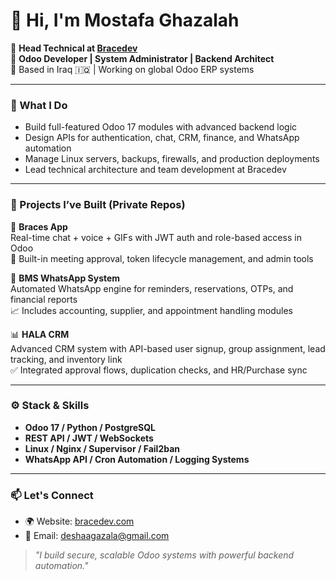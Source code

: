 # 👋 Hi, I'm Mostafa Ghazalah

🧠 **Head Technical at [Bracedev](https://bracedev.com)**  
💼 **Odoo Developer | System Administrator | Backend Architect**  
📍 Based in Iraq 🇮🇶 | Working on global Odoo ERP systems

---

### 💼 What I Do
- Build full-featured Odoo 17 modules with advanced backend logic
- Design APIs for authentication, chat, CRM, finance, and WhatsApp automation
- Manage Linux servers, backups, firewalls, and production deployments
- Lead technical architecture and team development at Bracedev

---

### 🚀 Projects I’ve Built (Private Repos)
🔐 **Braces App**  
Real-time chat + voice + GIFs with JWT auth and role-based access in Odoo  
🧪 Built-in meeting approval, token lifecycle management, and admin tools

💬 **BMS WhatsApp System**  
Automated WhatsApp engine for reminders, reservations, OTPs, and financial reports  
📈 Includes accounting, supplier, and appointment handling modules

📊 **HALA CRM**  
Advanced CRM system with API-based user signup, group assignment, lead tracking, and inventory link  
✅ Integrated approval flows, duplication checks, and HR/Purchase sync

---

### ⚙️ Stack & Skills
- **Odoo 17 / Python / PostgreSQL**
- **REST API / JWT / WebSockets**
- **Linux / Nginx / Supervisor / Fail2ban**
- **WhatsApp API / Cron Automation / Logging Systems**

---

### 📫 Let's Connect
- 🌍 Website: [bracedev.com](https://bracedev.com)
- 📧 Email: deshaagazala@gmail.com


> _"I build secure, scalable Odoo systems with powerful backend automation."_  
